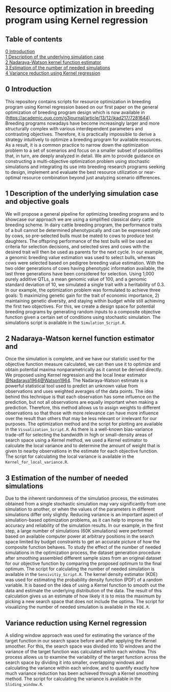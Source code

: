 
# Resource optimization in breeding program using Kernel regression
## Table of contents
[0 Introduction](https://github.com/AHassanpour88/Beyond_Scenario_MoBPSopti/edit/main/README.md#0-introduction) <br />
[1 Description of the underlying simulation case](https://github.com/AHassanpour88/Beyond_Scenario_MoBPSopti/edit/main/README.md#1-Simulation_Script) <br />
[2 Nadaraya-Watson kernel function estimator](https://github.com/AHassanpour88/Beyond_Scenario_MoBPSopti/edit/main/README.md#2-Visualization_Script) <br />
[3 Estimation of the number of needed simulations](https://github.com/AHassanpour88/Beyond_Scenario_MoBPSopti/edit/main/README.md#3-Sensivitiy_Script) <br />
[4 Variance reduction using Kernel regression](https://github.com/AHassanpour88/Beyond_Scenario_MoBPSopti/edit/main/README.md#4-Sliding_window) <br />

## 0 Introduction
This repository contains scripts for resource optimization in breeding program using Kernel regression based on our first paper on the general optimization of breeding program design which is now available in (https://academic.oup.com/g3journal/article/13/12/jkad217/7281644). Breeding programs nowadays have become increasingly larger and more structurally complex with various interdependent parameters and contrasting objectives. Therefore, it is practically impossible to derive a strategy intuitively to optimize a breeding program for available resources. As a result, it is a common practice to narrow down the optimization problem to a set of scenarios and focus on a smaller subset of possibilities that, in turn, are deeply analyzed in detail. We aim to provide guidance on constructing a multi-objective optimization problem using stochastic simulations and integrating its use into breeding research programs seeking to design, implement and evaluate the best resource utilization or near-optimal resource combination beyond just analyzing scenario differences. 

## 1 Description of the underlying simulation case and objective goals
We will propose a general pipeline for optimizing breeding programs and to showcase our approach we are using a simplified classical dairy cattle breeding scheme. In dairy cattle breeding program, the performance traits of a bull cannot be determined phenotypically and can be expressed only by cows, so pre-selected bulls must be mated to cows to produce test daughters. The offspring performance of the test bulls will be used as criteria for selection decisions, and selected sires and cows with the desired trait will then be used as parents for the next cycle. In our example, a genomic breeding value estimation was used to select bulls, whereas cows were selected based on pedigree breeding value estimation. With the two older generations of cows having phenotypic information available, the last three generations have been considered for selection. Using 1,000 purely additive QTLs, a mean genomic value of 100, and a genomic standard deviation of 10, we simulated a single trait with a heritability of 0.3. In our example, the optimization problem was formulated to achieve three goals: 1) maximizing genetic gain for the trait of economic importance, 2) maintaining genetic diversity, and staying within budget while still achieving the first two objectives. For this, we create a design space for potential breeding programs by generating random inputs to a composite objective function given a certain set of conditions using stochastic simulation. The simulations script is available in the `Simulation_Script.R`. 

## 2 Nadaraya-Watson kernel function estimator and 
Once the simulation is complete, and we have our statistic used for the objective function measure calculated, we can then use it to optimize and obtain potential maxima nonparametrically as it cannot be derived directly. We proposed using Kernel regression and the local linear estimator [@Nadaraya1964](https://epubs.siam.org/doi/10.1137/1109020)[@Watson1964](https://www.jstor.org/stable/pdf/25049340.pdf). The Nadaraya-Watson estimate is a powerful statistical tool used to predict an unknown value from observations and uses weighted averages of the data points. The idea behind this technique is that each observation has some influence on the prediction, but not all observations are equally important when making a prediction. Therefore, this method allows us to assign weights to different observations so that those with more relevance can have more influence over the result than others that may be less relevant or irrelevant for our purposes. The optimization method and the script for plotting are available in the `Visualization_Script.R`. As there is a well-known bias-variance trade-off for selecting the bandwidth in high or small-density areas of search space using a Kernel method, we used a Kernel estimator to calculate the local variance and to determine the amount of weight that is given to nearby observations in the estimate for each objective function. The script for calculating the local variance  is available in the `Kernel_for_local_variance.R`.

## 3 Estimation of the number of needed simulations
Due to the inherent randomness of the simulation process, the estimates obtained from a single stochastic simulation may vary significantly from one simulation to another, or when the values of the parameters in different simulations differ only slightly. Reducing variance is an important aspect of simulation-based optimization problems, as it can help to improve the accuracy and reliability of the simulation results. In our example, in the first step, a large number of simulations (60K simulations) were performed based on available computer power at arbitrary positions in the search space limited by budget constraints to get an accurate picture of how the composite function behaves. To study the effect of the number of needed simulations in the optimization process, the dataset generation procedure after smoothing assembled different sample sizes from an original dataset for our objective function by comparing the proposed optimum to the final optimum. The script for calculating the number of needed simulation  is available in the `Sensivitiy_Script.R`. 
The kernel density estimator (KDE) was used for estimating the probability density function (PDF) of a random variable. It is based on the idea of using a Kernel function to smooth out the data and estimate the underlying distribution of the data. The result of this calculation gives us an estimate of how likely it is to miss the maximum by picking a new search space that does not include the optima. The script for visualizing the number of needed simulation  is available in the `KDE.R`. 

## Variance reduction using Kernel regression
A sliding window approach was used for estimating the variance of the target function in our search space before and after applying the Kernel smoother. For this, the search space was divided into 10 windows and the variance of the target function was calculated within each window. This process allows us to examine the variability of the target function across the search space by dividing it into smaller, overlapping windows and calculating the variance within each window, and to quantify exactly how much variance reduction has been achieved through a Kernel smoothing method. The script for calculating the variance is available in the `Sliding_window.R`. 
